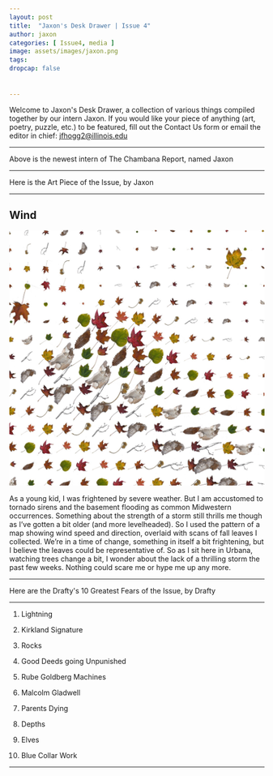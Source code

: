 ```yaml
---
layout: post
title:  "Jaxon's Desk Drawer | Issue 4"
author: jaxon
categories: [ Issue4, media ]
image: assets/images/jaxon.png
tags: 
dropcap: false


---
```


Welcome to Jaxon's Desk Drawer, a collection of various things compiled together by our intern Jaxon. If you would like your piece of anything (art, poetry, puzzle, etc.) to be featured, fill out the Contact Us form or email the editor in chief: [jfhogg2@illinois.edu](mailto:jfhogg2@illinois.edu)  

---

Above is the newest intern of The Chambana Report, named Jaxon

---

Here is the Art Piece of the Issue, by Jaxon

---

## Wind

<p align="center">
  <img src="/assets/images/wind.JPEG" alt="wind" width="800"/>
</p>

As a young kid, I was frightened by severe weather. But I am accustomed to tornado sirens and the basement flooding as common Midwestern occurrences. Something about the strength of a storm still thrills me though as I’ve gotten a bit older (and more levelheaded). So I used the pattern of a map showing wind speed and direction, overlaid with scans of fall leaves I collected. We’re in a time of change, something in itself a bit frightening, but I believe the leaves could be representative of. So as I sit here in Urbana, watching trees change a bit, I wonder about the lack of a thrilling storm the past few weeks. Nothing could scare me or hype me up any more. 

---

Here are the Drafty's 10 Greatest Fears of the Issue, by Drafty

---

1. Lightning

2. Kirkland Signature

3. Rocks

4. Good Deeds going Unpunished

5. Rube Goldberg Machines

6. Malcolm Gladwell

7. Parents Dying

8. Depths

9. Elves

10. Blue Collar Work

---